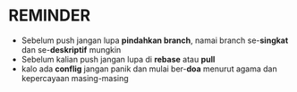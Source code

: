 # REMINDER

- Sebelum push jangan lupa **pindahkan branch**, namai branch se-**singkat** dan se-**deskriptif** mungkin
- Sebelum kalian push jangan lupa di **rebase** atau **pull**
- kalo ada **conflig** jangan panik dan mulai ber-**doa** menurut agama dan kepercayaan masing-masing
